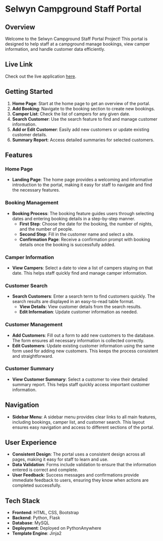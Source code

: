 # Selwyn Campground Staff Portal

## Overview
Welcome to the Selwyn Campground Staff Portal Project! This portal is designed to help staff at a campground manage bookings, view camper information, and handle customer data efficiently.

## Live Link
Check out the live application [here](https://laurenlo1161429.pythonanywhere.com/).

## Getting Started
1. **Home Page**: Start at the home page to get an overview of the portal.
2. **Add Booking**: Navigate to the booking section to create new bookings.
3. **Camper List**: Check the list of campers for any given date.
4. **Search Customer**: Use the search feature to find and manage customer information.
5. **Add or Edit Customer**: Easily add new customers or update existing customer details.
6. **Summary Report**: Access detailed summaries for selected customers.

## Features

### Home Page
- **Landing Page**: The home page provides a welcoming and informative introduction to the portal, making it easy for staff to navigate and find the necessary features.

### Booking Management
- **Booking Process**: The booking feature guides users through selecting dates and entering booking details in a step-by-step manner.
  - **First Step**: Choose the date for the booking, the number of nights, and the number of people.
  - **Second Step**: Fill in the customer name and select a site.
  - **Confirmation Page**: Receive a confirmation prompt with booking details once the booking is successfully added.

### Camper Information
- **View Campers**: Select a date to view a list of campers staying on that date. This helps staff quickly find and manage camper information.

### Customer Search
- **Search Customers**: Enter a search term to find customers quickly. The search results are displayed in an easy-to-read table format.
  - **View Details**: View customer details from the search results.
  - **Edit Information**: Update customer information as needed.

### Customer Management
- **Add Customers**: Fill out a form to add new customers to the database. The form ensures all necessary information is collected correctly.
- **Edit Customers**: Update existing customer information using the same form used for adding new customers. This keeps the process consistent and straightforward.

### Customer Summary
- **View Customer Summary**: Select a customer to view their detailed summary report. This helps staff quickly access important customer information.

## Navigation
- **Sidebar Menu**: A sidebar menu provides clear links to all main features, including bookings, camper list, and customer search. This layout ensures easy navigation and access to different sections of the portal.

## User Experience
- **Consistent Design**: The portal uses a consistent design across all pages, making it easy for staff to learn and use.
- **Data Validation**: Forms include validation to ensure that the information entered is correct and complete.
- **User Feedback**: Success messages and confirmations provide immediate feedback to users, ensuring they know when actions are completed successfully.

## Tech Stack
- **Frontend**: HTML, CSS, Bootstrap
- **Backend**: Python, Flask
- **Database**: MySQL
- **Deployment**: Deployed on PythonAnywhere
- **Template Engine**: Jinja2
